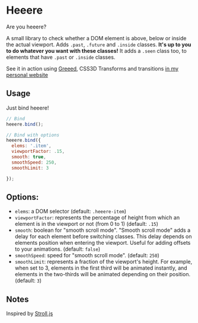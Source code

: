 Heeere
======

Are you heeere?

A small library to check whether a DOM element is above, below or inside the actual viewport. Adds `.past`, `.future` and `.inside` classes. **It's up to you to do whatever you want with these classes!** It adds a `.seen` class too, to elements that have `.past` or `.inside` classes.

See it in action using [Greeed](https://github.com/iamvdo/Greeed), CSS3D Transforms and transitions [in my personal website](http://iamvdo.me)

## Usage

Just bind heeere!

```javascript
// Bind
heeere.bind();

// Bind with options
heeere.bind({
  elems: '.item',
  viewportFactor: .15,
  smooth: true,
  smoothSpeed: 250,
  smoothLimit: 3

});

```

## Options:

* `elems`: a DOM selector (default: `.heeere-item`)
* `viewportFactor`: represents the percentage of height from which an element is in the viewport or not (from 0 to 1) (default: `.15`)
* `smooth`: boolean for "smooth scroll mode". "Smooth scroll mode" adds a delay for each element before switching classes. This delay depends on elements position when entering the viewport. Useful for adding offsets to your animations. (default: `false`)
* `smoothSpeed`: speed for "smooth scroll mode". (default: `250`)
* `smoothLimit`: represents a fraction of the viewport's height. For example, when set to 3, elements in the first third will be animated instantly, and elements in the two-thirds will be animated depending on their position. (default: `3`)

## Notes

Inspired by [Stroll.js](https://github.com/hakimel/stroll.js)
